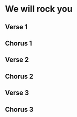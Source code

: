 # We will rock you

## Verse 1


## Chorus 1


## Verse 2


## Chorus 2


## Verse 3


## Chorus 3

